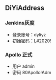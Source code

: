 ## DiYiAddress

### Jenkins灰度
- 登录账号：dyliyz      
- 初始密码：L#2020!

### Apollo 正式
- 用户 admin
- 密码 80Apollo!Adm